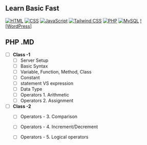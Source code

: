 ## Learn Basic Fast
[![HTML]()]()
[![CSS]()]()
[![JavaScript]()]()
[![Tailwind CSS]()]()
[![PHP](https://img.shields.io/badge/-PHP-777BB4?style=flat-square&logo=php&logoColor=white)](https://github.com/WebDesignWithRaihan/Learn-Basics-First/blob/main/assets/07-php/README.md)
[![MySQL]()]()
[![WordPress]]()


## PHP .MD
- [ ] **Class -1**
    - [ ] Server Setup
    - [ ] Basic Syntax
    - [ ] Variable, Function, Method, Class
    - [ ] Constant 
    - [ ] statement VS expression 
    - [ ] Data Type
    - [ ] Operators 1. Arithmetic
    - [ ] Operators 2. Assignment
- [ ] **Class -2**
    - [ ] Operators - 3. Comparison
    - [ ] Operators - 4. Increment/Decrement 
    - [ ] Operators - 5. Logical operators 
   